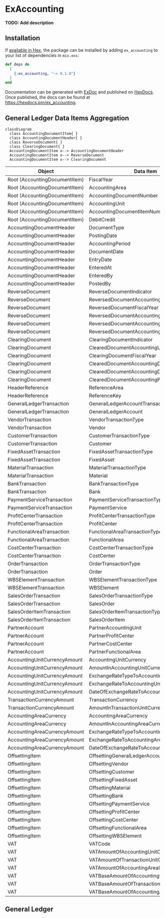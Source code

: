 # ExAccounting

**TODO: Add description**

## Installation

If [available in Hex](https://hex.pm/docs/publish), the package can be installed
by adding `ex_accounting` to your list of dependencies in `mix.exs`:

```elixir
def deps do
  [
    {:ex_accounting, "~> 0.1.0"}
  ]
end
```

Documentation can be generated with [ExDoc](https://github.com/elixir-lang/ex_doc)
and published on [HexDocs](https://hexdocs.pm). Once published, the docs can
be found at <https://hexdocs.pm/ex_accounting>.

## General Ledger Data Items Aggregation

```mermaid
classDiagram
  class AccountingDocumentItem{ }
  class AccountingDocumentHeader{ }
  class ReverseDocument{ }
  class ClearingDocument{ }
  AccountingDocumentItem o--> AccountingDocumentHeader
  AccountingDocumentItem o--> ReverseDocument
  AccountingDocumentItem o--> ClearingDocument

```

| Object | Data Item |
|--------|-----------|
| Root (AccountingDocumentItem)   | FiscalYear |
| Root (AccountingDocumentItem)   | AccountingArea |
| Root (AccountingDocumentItem)   | AccountingDocumentNumber |
| Root (AccountingDocumentItem)   | AccountingUnit |
| Root (AccountingDocumentItem)   | AccountingDocumentItemNumber |
| Root (AccountingDocumentItem) | DebitCredit |
| AccountingDocumentHeader | DocumentType |
| AccountingDocumentHeader | PostingDate |
| AccountingDocumentHeader   | AccountingPeriod |
| AccountingDocumentHeader | DocumentDate |
| AccountingDocumentHeader | EntryDate |
| AccountingDocumentHeader | EnteredAt |
| AccountingDocumentHeader | EnteredBy |
| AccountingDocumentHeader | PostedBy |
| ReverseDocument | ReverseDocumentIndicator |
| ReverseDocument | ReversedDocumentAccountingUnit |
| ReverseDocument | ReversedDocumentFiscalYear |
| ReverseDocument | ReversedDocumentAccountingDocument |
| ReverseDocument | ReversedDocumentAccountingDocumentItem |
| ReverseDocument | ReversedDocumentAccountingPeriod |
| ClearingDocument | ClearingDocumentIndicator |
| ClearingDocument | ClearedDocumentAccountingUnit |
| ClearingDocument | ClearingDocumentFiscalYear |
| ClearingDocument | ClearedDocumentAccountingDocument |
| ClearingDocument | ClearedDocumentAccountingDocumentItem |
| ClearingDocument | ClearedDocumentAccountingPeriod |
| HeaderReference | ReferenceArea |
| HeaderReference | ReferenceKey |
| GeneralLedgerTransaction | GeneralLedgerAccountTransactionType |
| GeneralLedgerTransaction | GeneralLedgerAccount |
| VendorTransaction | VendorTransactionType |
| VendorTransaction | Vendor |
| CustomerTransaction | CustomerTransactionType |
| CustomerTransaction | Customer |
| FixedAssetTransaction | FixedAssetTransactionType |
| FixedAssetTransaction | FixedAsset |
| MaterialTransaction | MaterialTransactionType |
| MaterialTransaction | Material |
| BankTransaction | BankTransactionType |
| BankTransaction | Bank |
| PaymentServiceTransaction | PaymentServiceTransactionType |
| PaymentServiceTransaction | PaymentService |
| ProfitCenterTransaction | ProfitCenterTransactionType |
| ProfitCenterTransaction | ProfitCenter |
| FunctionalAreaTransaction | FunctionalAreaTransactionType |
| FunctionalAreaTransaction | FunctionalArea |
| CostCenterTransaction | CostCenterTransactionType |
| CostCenterTransaction | CostCenter |
| OrderTransaction | OrderTransactionType |
| OrderTransaction | Order |
| WBSElementTransaction | WBSElementTransactionType |
| WBSElementTransaction  | WBSElement |
| SalesOrderTransaction | SalesOrderTransactionType |
| SalesOrderTransaction | SalesOrder |
| SalesOrderItemTransaction | SalesOrderItemTransactionType |
| SalesOrderItemTransaction | SalesOrderItem |
| PartnerAccount | PartnerAccountingUnit |
| PartnerAccount | PartnerProfitCenter |
| PartnerAccount | PartnerCostCenter |
| PartnerAccount | PartnerFunctionalArea |
| AccountingUnitCurrencyAmount | AccountingUnitCurrency |
| AccountingUnitCurrencyAmount | AmountInAccountingUnitCurrency |
| AccountingUnitCurrencyAmount | ExchangeRateTypeToAccountingUnitCurrency |
| AccountingUnitCurrencyAmount | ExchangeRateToAccountingUnitCurrency |
| AccountingUnitCurrencyAmount | DateOfExchangeRateToAccountingUnitCurrency |
| TransactionCurrencyAmount | TransactionCurrency |
| TransactionCurrencyAmount | AmountInTransactionUnitCurrency |
| AccountingAreaCurrency | AccountingAreaCurrency |
| AccountingAreaCurrency | AmountInAccountingAreaCurrency |
| AccountingAreaCurrencyAmount | ExchangeRateTypeToAccountingAreaCurrency |
| AccountingAreaCurrencyAmount | ExchangeRateToAccountingAreaCurrency |
| AccountingAreaCurrencyAmount | DateOfExchangeRateToAccountingAreaCurrency |
| OffsettingItem | OffsettingGeneralLedgerAccount |
| OffsettingItem | OffsettingVendor |
| OffsettingItem | OffsettingCustomer |
| OffsettingItem | OffsettingFixedAsset |
| OffsettingItem | OffsettingMaterial |
| OffsettingItem | OffsettingBank |
| OffsettingItem | OffsettingPaymentService |
| OffsettingItem | OffsettingProfitCenter |
| OffsettingItem | OffsettingCostCenter |
| OffsettingItem | OffsettingFunctionalArea |
| OffsettingItem | OffsettingWBSElement |
| VAT | VATCode |
| VAT | VATAmountOfAccountingUnitCurrency |
| VAT | VATAmountOfTransactionUnitCurrency |
| VAT | VATAmountOfAccountingAreaCurrency |
| VAT | VATBaseAmountOfAccountingUnitCurrency |
| VAT | VATBaseAmountOfTransactionUnitCurrency |
| VAT | VATBaseAmountOfAccountingAreaCurrency |


## General Ledger 
